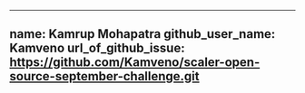 
---

name: Kamrup Mohapatra
github_user_name: Kamveno
url_of_github_issue: https://github.com/Kamveno/scaler-open-source-september-challenge.git
---
